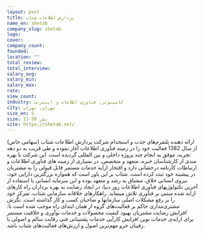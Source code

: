 ```yaml
---
layout: post
title: پردازش اطلاعات شتاب
name_en: shetab
company_slug: shetab
logo: 
cover: 
company_count:
founded:
location: ""
total_review: 
total_interview: 
salary_avg: 
salary_min: 
salary_max: 
rate: 
view_count: 
industry: کامپیوتر، فناوری اطلاعات و اینترنت
city: تهران, تهران
size_en: S
size: 11-50 نفر
site: https://shetab.net/
---
```


 ارائه دهنده پلتفرم‌های جذب و استخدام
 شرکت پردازش اطلاعات شتاب (سهامی خاص) از سال 1382 فعالیت خود را در زمینه فنآوری اطلاعات آغاز نموده و طی قریب به دو دهه تجربه، موفق به انجام چند پروژه داخلی و بین المللی گردیده است. این شرکت با بهره مندی از کارشناسان خبره، متعهد و متخصص، در بسیاری از زمینه های فناوری اطلاعات و ارتباطات کارنامه درخشانی دارد و افتخار ارایه خدمات مستمر قابل قبولی را به مشتریان در پیشینه خود ثبت کرده است.
شتاب بر این باور است که همواره بزرگترین دارایی خود، نیروی انسانی خلاق، مشتاق به رشد و متعهد بوده و این سرمایه­ انسانی با استفاده از آخرین تکنولوژیهای فنآوری اطلاعات روز دنیا، در ایجاد رضایت به بهره برداران راه کارهای ارایه شده مبتنی بر فنآوری تلاش مینماید.
راهکارهای خلاقانه سازمانی شتاب، تمرکز خود را بر رفع مشکلات اصلی سازمان­ها و صاحبان کسب و کار گذاشته است.
نگرش مشتری‌مداری حاکم بر فعالیت‌های گروه از همان ابتدای راه موجب شده است تا:
افزایش رضایت مشتریان
بهبود کیفیت محصولات و خدمات
نوآوری و خلاقیت مستمر برای ارایه‌ی خدمات نوین
افزایش کارآیی خدمات پشتیبانی فنی
رقابت سالم و اصولی با رقیبان
جزو مهم‌ترین اصول و ارزش‌های فعالیت‌های شتاب باشد.
